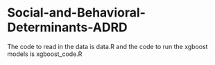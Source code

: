 # Social-and-Behavioral-Determinants-ADRD

The code to read in the data is data.R and the code to run the xgboost models is xgboost_code.R

